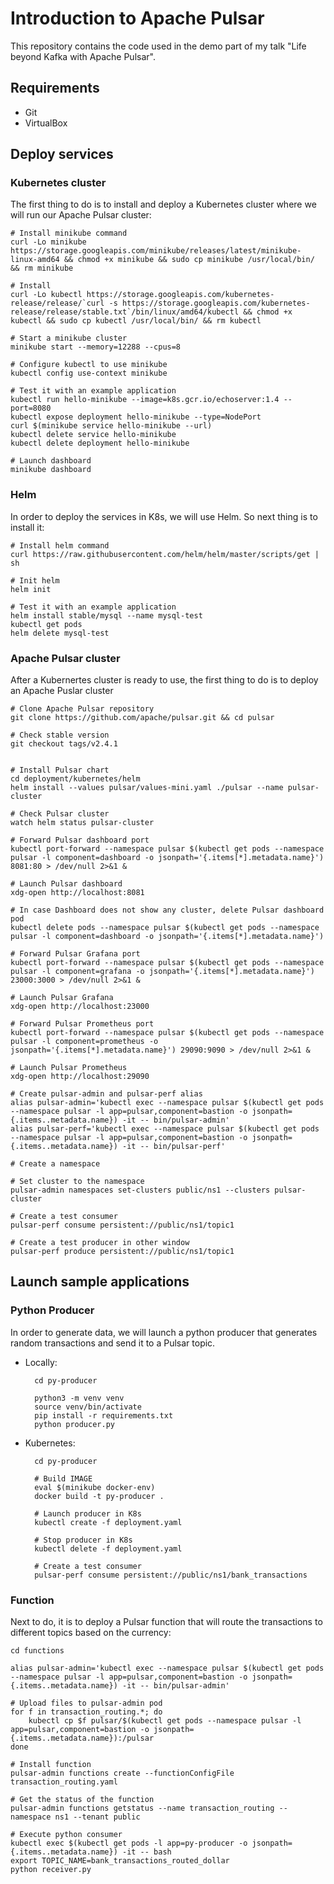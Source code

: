 # Introduction to Apache Pulsar

This repository contains the code used in the demo part of my talk "Life beyond Kafka with Apache Pulsar".

## Requirements

- Git
- VirtualBox

## Deploy services

### Kubernetes cluster

The first thing to do is to install and deploy a Kubernetes cluster where we will run our Apache Pulsar cluster:

    # Install minikube command
    curl -Lo minikube https://storage.googleapis.com/minikube/releases/latest/minikube-linux-amd64 && chmod +x minikube && sudo cp minikube /usr/local/bin/ && rm minikube

    # Install
    curl -Lo kubectl https://storage.googleapis.com/kubernetes-release/release/`curl -s https://storage.googleapis.com/kubernetes-release/release/stable.txt`/bin/linux/amd64/kubectl && chmod +x kubectl && sudo cp kubectl /usr/local/bin/ && rm kubectl

    # Start a minikube cluster
    minikube start --memory=12288 --cpus=8

    # Configure kubectl to use minikube
    kubectl config use-context minikube

    # Test it with an example application
    kubectl run hello-minikube --image=k8s.gcr.io/echoserver:1.4 --port=8080
    kubectl expose deployment hello-minikube --type=NodePort
    curl $(minikube service hello-minikube --url)
    kubectl delete service hello-minikube
    kubectl delete deployment hello-minikube

    # Launch dashboard
    minikube dashboard

### Helm

In order to deploy the services in K8s, we will use Helm. So next thing is to install it:

    # Install helm command
    curl https://raw.githubusercontent.com/helm/helm/master/scripts/get | sh

    # Init helm
    helm init

    # Test it with an example application
    helm install stable/mysql --name mysql-test
    kubectl get pods
    helm delete mysql-test

### Apache Pulsar cluster

After a Kubernertes cluster is ready to use, the first thing to do is to deploy an Apache Puslar cluster

    # Clone Apache Pulsar repository
    git clone https://github.com/apache/pulsar.git && cd pulsar

    # Check stable version
    git checkout tags/v2.4.1


    # Install Pulsar chart
    cd deployment/kubernetes/helm
    helm install --values pulsar/values-mini.yaml ./pulsar --name pulsar-cluster

    # Check Pulsar cluster
    watch helm status pulsar-cluster

    # Forward Pulsar dashboard port
    kubectl port-forward --namespace pulsar $(kubectl get pods --namespace pulsar -l component=dashboard -o jsonpath='{.items[*].metadata.name}') 8081:80 > /dev/null 2>&1 &

    # Launch Pulsar dashboard
    xdg-open http://localhost:8081

    # In case Dashboard does not show any cluster, delete Pulsar dashboard pod
    kubectl delete pods --namespace pulsar $(kubectl get pods --namespace pulsar -l component=dashboard -o jsonpath='{.items[*].metadata.name}')

    # Forward Pulsar Grafana port
    kubectl port-forward --namespace pulsar $(kubectl get pods --namespace pulsar -l component=grafana -o jsonpath='{.items[*].metadata.name}') 23000:3000 > /dev/null 2>&1 &

    # Launch Pulsar Grafana
    xdg-open http://localhost:23000

    # Forward Pulsar Prometheus port
    kubectl port-forward --namespace pulsar $(kubectl get pods --namespace pulsar -l component=prometheus -o jsonpath='{.items[*].metadata.name}') 29090:9090 > /dev/null 2>&1 &

    # Launch Pulsar Prometheus
    xdg-open http://localhost:29090

    # Create pulsar-admin and pulsar-perf alias
    alias pulsar-admin='kubectl exec --namespace pulsar $(kubectl get pods --namespace pulsar -l app=pulsar,component=bastion -o jsonpath={.items..metadata.name}) -it -- bin/pulsar-admin'
    alias pulsar-perf='kubectl exec --namespace pulsar $(kubectl get pods --namespace pulsar -l app=pulsar,component=bastion -o jsonpath={.items..metadata.name}) -it -- bin/pulsar-perf'

    # Create a namespace

    # Set cluster to the namespace
    pulsar-admin namespaces set-clusters public/ns1 --clusters pulsar-cluster

    # Create a test consumer
    pulsar-perf consume persistent://public/ns1/topic1

    # Create a test producer in other window
    pulsar-perf produce persistent://public/ns1/topic1

## Launch sample applications

### Python Producer

In order to generate data, we will launch a python producer that generates random transactions and send it to a Pulsar topic.

- Locally:

        cd py-producer

        python3 -m venv venv
        source venv/bin/activate
        pip install -r requirements.txt
        python producer.py

- Kubernetes:

        cd py-producer

        # Build IMAGE
        eval $(minikube docker-env)
        docker build -t py-producer .

        # Launch producer in K8s
        kubectl create -f deployment.yaml

        # Stop producer in K8s
        kubectl delete -f deployment.yaml

        # Create a test consumer
        pulsar-perf consume persistent://public/ns1/bank_transactions

### Function

Next to do, it is to deploy a Pulsar function that will route the transactions to different topics based on the currency:

    cd functions

    alias pulsar-admin='kubectl exec --namespace pulsar $(kubectl get pods --namespace pulsar -l app=pulsar,component=bastion -o jsonpath={.items..metadata.name}) -it -- bin/pulsar-admin'

    # Upload files to pulsar-admin pod
    for f in transaction_routing.*; do
        kubectl cp $f pulsar/$(kubectl get pods --namespace pulsar -l app=pulsar,component=bastion -o jsonpath={.items..metadata.name}):/pulsar
    done

    # Install function
    pulsar-admin functions create --functionConfigFile transaction_routing.yaml

    # Get the status of the function
    pulsar-admin functions getstatus --name transaction_routing --namespace ns1 --tenant public

    # Execute python consumer
    kubectl exec $(kubectl get pods -l app=py-producer -o jsonpath={.items..metadata.name}) -it -- bash
    export TOPIC_NAME=bank_transactions_routed_dollar
    python receiver.py
